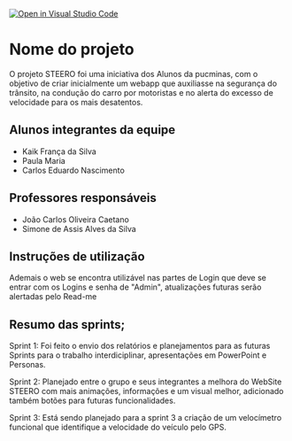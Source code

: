[![Open in Visual Studio Code](https://classroom.github.com/assets/open-in-vscode-718a45dd9cf7e7f842a935f5ebbe5719a5e09af4491e668f4dbf3b35d5cca122.svg)](https://classroom.github.com/online_ide?assignment_repo_id=11270858&assignment_repo_type=AssignmentRepo)
# Nome do projeto
O projeto STEERO foi uma iniciativa dos Alunos da pucminas, com o objetivo de criar inicialmente um webapp que auxiliasse na segurança do trânsito, na condução do carro por motoristas e no alerta do excesso de velocidade para os mais desatentos.

## Alunos integrantes da equipe

* Kaik França da Silva
* Paula Maria
* Carlos Eduardo Nascimento

## Professores responsáveis

* João Carlos Oliveira Caetano
* Simone de Assis Alves da Silva

## Instruções de utilização

Ademais o web se encontra utilizável nas partes de Login que deve se entrar com os Logins e senha de "Admin", atualizações futuras serão alertadas pelo Read-me

## Resumo das sprints;


Sprint 1: Foi feito o envio dos relatórios e planejamentos para as futuras Sprints para o trabalho interdiciplinar, apresentações em PowerPoint e Personas.

Sprint 2: Planejado entre o grupo e seus integrantes a melhora do WebSite STEERO com mais animações, informações e um visual melhor, adicionado também botões para futuras funcionalidades.

Sprint 3: Está sendo planejado para a sprint 3 a criação de um velocímetro funcional que identifique a velocidade do veículo pelo GPS.